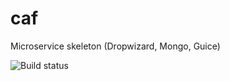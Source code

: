 # caf
Microservice skeleton (Dropwizard, Mongo, Guice)

![Build status](https://travis-ci.org/sandormiko/caf.svg?branch=master)
